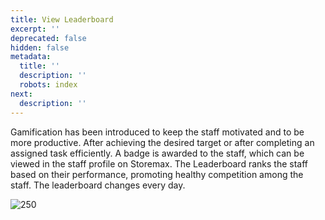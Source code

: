 ```yaml
---
title: View Leaderboard
excerpt: ''
deprecated: false
hidden: false
metadata:
  title: ''
  description: ''
  robots: index
next:
  description: ''
---
```

Gamification has been introduced to keep the staff motivated and to be more productive. After achieving the desired target or after completing an assigned task efficiently. A badge is awarded to the staff, which can be viewed in the staff profile on Storemax. The Leaderboard ranks the staff based on their performance, promoting healthy competition among the staff. The leaderboard changes every day.

![250](https://files.readme.io/0c0d6ce-day.png "day.png")
